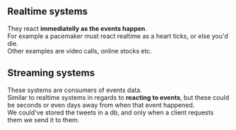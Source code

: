 

## Realtime systems

They react **immediatelly as the events happen**.  
For example a pacemaker must react realtime as a heart ticks, or else you'd die.  
Other examples are video calls, online stocks etc.

## Streaming systems

These systems are consumers of events data.  
Similar to realtime systems in regards to **reacting to events**,
but these could be seconds or even days away from when that event happened.  
We could've stored the tweets in a db, and only when a client requests them we send it to them.








